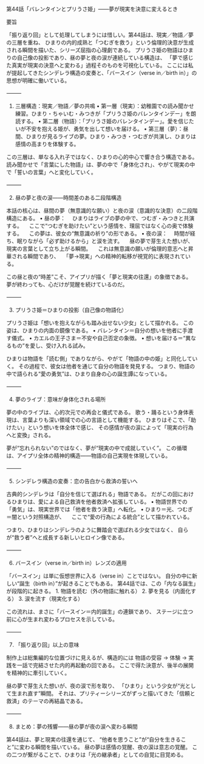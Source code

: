 第44話「バレンタインとプリうさ姫」――夢が現実を決意に変えるとき

要旨

「振り返り回」として処理してしまうには惜しい。第44話は、現実／物語／夢の三層を重ね、
ひまりの内的成熟と「つむぎを救う」という倫理的決意が生成される瞬間を描いた、シリーズ屈指の心理劇である。
プリうさ姫の物語はひまりの自己像の投影であり、昼の夢と夜の涙が連続している構造は、
「夢で感じた真実が現実の決意へと変わる」過程そのものを可視化している。
ここには私が提起してきたシンデレラ構造の変奏と、「バースイン（verse in／birth in）」の思想が明確に働いている。

⸻

1. 三層構造：現実／物語／夢の共鳴
	•	第一層（現実）：幼稚園での読み聞かせ練習。ひまり・ちゃいむ・みつきが「プリうさ姫のバレンタインデー」を朗読する。
	•	第二層（物語）：「プリうさ姫のバレンタインデー」。愛を信じたいが不安を抱える姫が、勇気を出して想いを届ける。
	•	第三層（夢）：昼間、ひまりが見るライブの夢。ひまり・みつき・つむぎが共演し、ひまりは感情の高まりを体験する。

この三層は、単なる入れ子ではなく、ひまりの心的中心で響き合う構造である。
読み聞かせで「言葉にした物語」は、夢の中で「身体化され」、やがて現実の中で「誓いの言葉」へと変化していく。

⸻

2. 昼の夢と夜の涙――時間差のある二段階構造

本話の核心は、昼間の夢（無意識的な願い）と夜の涙（意識的な決意）の二段階構造にある。
	•	昼の夢：
　ひまりはライブの夢の中で、つむぎ・みつきと共演する。
　ここで“つむぎを助けたい”という感情を、理屈ではなく心の奥で体験する。
　この夢は、彼女の“無意識の祈り”の形である。
	•	夜の涙：
　時間が経ち、眠りながら「必ず助けるから」と涙を流す。
　昼の夢で芽生えた想いが、現実の言葉として立ち上がる瞬間。
　これは無意識の願いが倫理的意志へと昇華される瞬間であり、
　「夢→現実」への精神的転移が視覚的に表現されている。

この昼と夜の“時差”こそ、アイプリが描く「夢と現実の往還」の象徴である。
夢が終わっても、心だけが覚醒を続けているのだ。

⸻

3. プリうさ姫＝ひまりの投影（自己像の物語化）

プリうさ姫は「想いを抱えながらも踏み出せない少女」として描かれる。
この姿は、ひまりの内面の鏡像である。
	•	バレンタイン＝自分の想いを他者に手渡す儀式。
	•	カエルの王子さま＝不安や自己否定の象徴。
	•	想いを届ける＝“異なるもの”を愛し、受け入れる試み。

ひまりは物語を「読む側」でありながら、やがて「物語の中の姫」と同化していく。
その過程で、彼女は他者を通じて自分の物語を発見する。
つまり、物語の中で語られる“愛の勇気”は、ひまり自身の心の誕生譚になっている。

⸻

4. 夢のライブ：意味が身体化される場所

夢の中のライブは、心的次元での再会と儀式である。
歌う・踊るという身体表現は、言葉よりも深い領域での心の言語として機能する。
ひまりはそこで、「助けたい」という想いを体全体で感じ、
その感情が夜の涙によって「現実の行為へと変換」される。

夢が“忘れられない”のではなく、夢が“現実の中で成就していく”。
この循環は、アイプリ全体の精神的構造――物語の自己実現を体現している。

⸻

5. シンデレラ構造の変奏：恋の告白から救済の誓いへ

古典的シンデレラは「自分を信じて選ばれる」物語である。
だがこの回におけるひまりは、愛による自己救済を他者救済へ拡張している。
	•	物語世界での「勇気」は、現実世界では「他者を救う決意」へ転化。
	•	ひまり＝光、つむぎ＝闇という対照構造が、
　ここで“愛の行為による統合”として描かれている。

つまり、ひまりはシンデレラのように舞踏会で選ばれる少女ではなく、
自らが“救う者”へと成長する新しいヒロイン像である。

⸻

6. バースイン（verse in／birth in）レンズの適用

「バースイン」は単に仮想世界に入る（verse in）ことではない。
自分の中に新しい“誕生（birth in）”が起きることでもある。
第44話では、この「内なる誕生」が段階的に起きる。
	1.	物語を読む（外の物語に触れる）
	2.	夢を見る（内面化する）
	3.	涙を流す（現実化する）

この流れは、まさに「バースイン＝内的誕生」の連鎖であり、
ステージに立つ前に心が生まれ変わるプロセスを示している。

⸻

7. 「振り返り回」以上の意味

制作上は総集編的な位置づけに見えるが、構造的には
物語の受容 → 体験 → 実践を一話で完結させた内的再起動の回である。
ここで得た決意が、後半の展開を精神的に牽引していく。

昼の夢で芽生えた想いが、夜の涙で形を取り、
「ひまり」という少女が“光として生まれ直す”瞬間。
それは、プリティーシリーズがずっと描いてきた「信頼と救済」のテーマの再結晶である。

⸻

8. まとめ：夢の残響――昼の夢が夜の涙へ変わる瞬間

第44話は、夢と現実の往還を通じて、
“他者を思うこと”が“自分を生きること”に変わる瞬間を描いている。
昼の夢は感情の覚醒、夜の涙は意志の覚醒。
この二つが繋がることで、ひまりは「光の継承者」としての自覚に目覚める。
